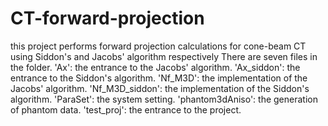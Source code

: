 # CT-forward-projection
this project performs forward projection calculations for cone-beam CT using Siddon's and Jacobs' algorithm respectively
There are seven files in the folder.
'Ax': the entrance to the Jacobs' algorithm.
'Ax_siddon': the entrance to the Siddon's algorithm.
'Nf_M3D': the implementation of the Jacobs' algorithm.
'Nf_M3D_siddon': the implementation of the Siddon's algorithm.
'ParaSet': the system setting.
'phantom3dAniso': the generation of phantom data.
'test_proj': the entrance to the project.
